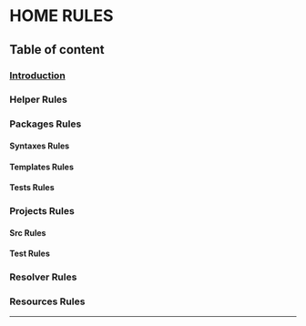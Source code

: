 # HOME RULES

## Table of content

### [Introduction](#introduction)

### Helper Rules

### Packages Rules

#### Syntaxes Rules

#### Templates Rules

#### Tests Rules

### Projects Rules

#### Src Rules

#### Test Rules

### Resolver Rules

### Resources Rules

---
